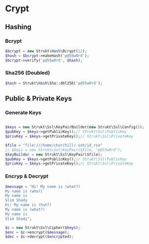 Crypt
=====

## Hashing

### Bcrypt

```php
$bcrypt = new Strukt\Hash\Bcrypt(12);
$hash = $bcrypt->makeHash('p@55w0rd');
$bcrypt->verify('p@55w0rd', $hash);
```

### Sha256 (Doubled)

```php
$hash = Strukt\Hash\Sha::dbl256('p@55w0rd');
```

## Public & Private Keys

### Generate Keys

```php

$keys = new Strukt\Ssl\KeyPairBuilder(new Strukt\Ssl\Config());
$pubKey = $keys->getPublicKey();// Strukt\Ssl\PublicKey
$privKey = $keys->getPrivateKey();// Strukt\Ssl\PrivateKey

$file = "file:///home/churchill/.ssh/id_rsa"
// $keys = new Strukt\Ssl\KeyPair($file, "p@55w0rd");
$keyBuilder = new Strukt\Ssl\KeyPair($file);
$pubKey = $keys->getPublicKey();// Strukt\Ssl\PublicKey
$privKey = $keys->getPrivateKey();// Strukt\Ssl\PrivateKey

```

### Encryp & Decrypt

```php
$message = "Hi! My name is (what?)
My name is (who?)
My name is
Slim Shady
Hi! My name is (huh?)
My name is (what?)
My name is
Slim Shady";

$c = new Strukt\Ssl\Cipher($keys);
$enc = $c->encrypt($message);
$dec = $c->decrypt($encrypted);
```